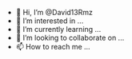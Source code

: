 - 👋 Hi, I’m @David13Rmz
- 👀 I’m interested in ...
- 🌱 I’m currently learning ...
- 💞️ I’m looking to collaborate on ...
- 📫 How to reach me ...

<!---
David13Rmz/David13Rmz is a ✨ special ✨ repository because its `README.md` (this file) appears on your GitHub profile.
You can click the Preview link to take a look at your changes.
--->

